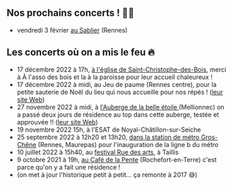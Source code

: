 ## Nos prochains concerts ! 🎉💄

* vendredi 3 février [au Sablier](https://www.openstreetmap.org/node/258359007#map=19/48.11908/-1.66760) (Rennes)

## Les concerts où on a mis le feu 🔥

* 17 décembre 2022 à 17h, [à l'église de Saint-Christophe-des-Bois](https://www.infolocale.fr/associations/organisme-a-lasso-des-bois-519588/evenement-saint-christophe-des-bois-concert-spectacle-musical-chorale-michelle-michel-7757630), merci à À l'asso des bois et la à la paroisse pour leur accueil chaleureux !
* 17 décembre 2022 à midi, au Jeu de paume (Rennes centre), pour la petite sauterie de Noël du lieu qui nous accueille pour nos répés ! ([leur site Web](https://www.jeudepaumerennes.fr/))
* 27 novembre 2022 à midi, à [l'Auberge de la belle étoile ](https://www.infolocale.fr/professionnels/organisme-a-la-belle-etoile-517478/evenement-mellionnec-concert-spectacle-musical-chorale-michelle-michel-avec-huitres-et-muscadet-7735461)(Mellionnec) on a passé deux jours de résidence au top dans cette auberge, testée et approuvée !! ([leur site Web](https://alabelleetoile.eu/))
* 19 novembre 2022 15h, à l'ESAT de Noyal-Châtillon-sur-Seiche
* 25 septembre 2022 à 12h20 et 13h20, [dans la station de métro Gros-Chêne](https://www.openstreetmap.org/node/8261659641#map=16/48.1252/-1.6641) (Rennes, Maurepas) pour l'inauguration de la ligne b du métro
* 10 juillet 2022 à 15h40, au [festival Rue des arts](https://ruedesarts.net/-Programmation-#anchor186), à Taillis
* 9 octobre 2021 à 19h, [au Café de la Pente](https://www.lepotcommun.com/programmation/michelle-michel-concert-de-fin-de-residence) (Rochefort-en-Terre) c'est parce qu'on y a fait une résidence !
* (on met à jour l'historique petit à petit... ça remonte à 2017 😅)